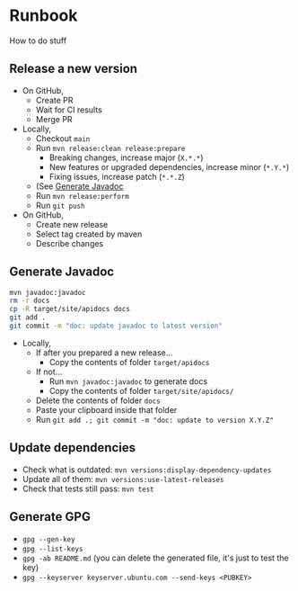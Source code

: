 # Runbook

How to do stuff

## Release a new version

- On GitHub,
  - Create PR
  - Wait for CI results
  - Merge PR
- Locally,
  - Checkout `main`
  - Run `mvn release:clean release:prepare`
    - Breaking changes, increase major (`X.*.*`)
    - New features or upgraded dependencies, increase minor (`*.Y.*`)
    - Fixing issues, increase patch (`*.*.Z`)
  - (See [Generate Javadoc](#Generate-Javadoc)
  - Run `mvn release:perform`
  - Run `git push`
- On GitHub,
  - Create new release
  - Select tag created by maven
  - Describe changes

## Generate Javadoc

```sh
mvn javadoc:javadoc
rm -r docs
cp -R target/site/apidocs docs
git add .
git commit -m "doc: update javadoc to latest version"
```

- Locally,
  - If after you prepared a new release...
    - Copy the contents of folder `target/apidocs`
  - If not...
    - Run `mvn javadoc:javadoc` to generate docs
    - Copy the contents of folder `target/site/apidocs/`
  - Delete the contents of folder `docs`
  - Paste your clipboard inside that folder
  - Run `git add .; git commit -m "doc: update to version X.Y.Z"`

## Update dependencies

- Check what is outdated: `mvn versions:display-dependency-updates`
- Update all of them: `mvn versions:use-latest-releases`
- Check that tests still pass: `mvn test`

## Generate GPG

- `gpg --gen-key`
- `gpg --list-keys`
- `gpg -ab README.md` (you can delete the generated file, it's just to test the key)
- `gpg --keyserver keyserver.ubuntu.com --send-keys <PUBKEY>`
